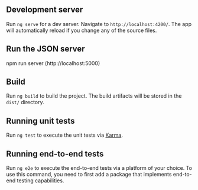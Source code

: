 
## Development server

Run `ng serve` for a dev server. Navigate to `http://localhost:4200/`. The app will automatically reload if you change any of the source files.

## Run the JSON server

npm run server (http://localhost:5000)
## Build

Run `ng build` to build the project. The build artifacts will be stored in the `dist/` directory.

## Running unit tests

Run `ng test` to execute the unit tests via [Karma](https://karma-runner.github.io).

## Running end-to-end tests

Run `ng e2e` to execute the end-to-end tests via a platform of your choice. To use this command, you need to first add a package that implements end-to-end testing capabilities.
